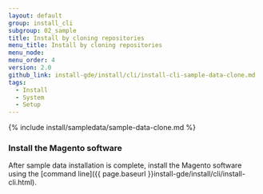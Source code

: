 ```yaml
---
layout: default
group: install_cli
subgroup: 02_sample
title: Install by cloning repositories
menu_title: Install by cloning repositories
menu_node:
menu_order: 4
version: 2.0
github_link: install-gde/install/cli/install-cli-sample-data-clone.md
tags:
  - Install
  - System
  - Setup
---
```


{% include install/sampledata/sample-data-clone.md %}

### Install the Magento software
After sample data installation is complete, install the Magento software using the [command line]({{ page.baseurl }}install-gde/install/cli/install-cli.html).
